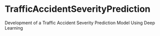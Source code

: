 # TrafficAccidentSeverityPrediction
Development of a Traffic Accident Severity Prediction Model Using Deep Learning
